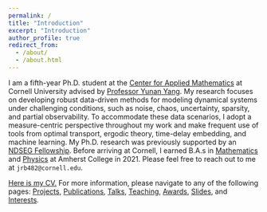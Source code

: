 ```yaml
---
permalink: /
title: "Introduction"
excerpt: "Introduction"
author_profile: true
redirect_from: 
  - /about/
  - /about.html
---
```


I am a fifth-year Ph.D. student at the [Center for Applied Mathematics](https://www.cam.cornell.edu/cam) at Cornell University advised by [Professor Yunan Yang](https://as.cornell.edu/people/yunan-yang). My research focuses on developing robust data-driven methods for modeling dynamical systems under challenging conditions, such as noise, chaos, uncertainty, sparsity, and partial observability. To accommodate these data scenarios, I adopt a measure-centric perspective throughout my work and make frequent use of tools from optimal transport, ergodic theory, time-delay embedding, and machine learning. My Ph.D. research was previously supported by an [NDSEG Fellowship](https://ndseg.sysplus.com/). Before arriving at Cornell, I earned B.A.s in [Mathematics](https://www.amherst.edu/academiclife/departments/mathematics-statistics) and [Physics](https://www.amherst.edu/academiclife/departments/physics) at Amherst College in 2021. Please feel free to reach out to me at ```jrb482@cornell.edu```. 

[Here is my CV.](https://drive.google.com/file/d/1INOp27jV7Woiquf3FH58vAf-sA_st8L1/view?usp=sharing) For more information, please navigate to any of the following pages: [Projects](https://jrbotvinick.github.io/projects/), [Publications](https://jrbotvinick.github.io/publications/), [Talks](https://jrbotvinick.github.io/talks/), [Teaching](https://jrbotvinick.github.io/teaching/), [Awards](https://jrbotvinick.github.io/awards/), [Slides](https://jrbotvinick.github.io/slides/), and [Interests](https://jrbotvinick.github.io/interests/). 


